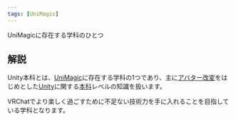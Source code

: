 ```yaml
---
tags: [UniMagic]
---
```


UniMagicに存在する学科のひとつ

## 解説

Unity本科とは、[UniMagic](../STU/UniMagic)に存在する学科の1つであり、主に[アバター改変](../あ行/アバター改変.md)をはじめとした[Unity](../STU/Unity)に関する[本科](../は行/本科)レベルの知識を扱います。

VRChatでより楽しく過ごすために不足ない技術力を手に入れることを目指している学科となります。